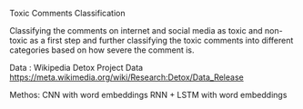 Toxic Comments Classification

Classifying the comments on internet and social media as toxic and non-toxic as a first step and
further classifying the toxic comments into different categories based on how severe the comment is.

Data : Wikipedia Detox Project Data
https://meta.wikimedia.org/wiki/Research:Detox/Data_Release

Methos:
CNN with word embeddings
RNN + LSTM with word embeddings
